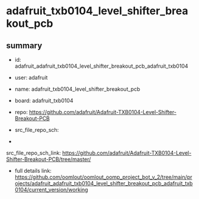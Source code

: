 # adafruit_txb0104_level_shifter_breakout_pcb
 
## summary 
* id: adafruit_adafruit_txb0104_level_shifter_breakout_pcb_adafruit_txb0104
* user: adafruit
* name: adafruit_txb0104_level_shifter_breakout_pcb
* board: adafruit_txb0104
* repo: https://github.com/adafruit/Adafruit-TXB0104-Level-Shifter-Breakout-PCB



* src_file_repo_sch: 
*
 src_file_repo_sch_link: https://github.com/adafruit/Adafruit-TXB0104-Level-Shifter-Breakout-PCB/tree/master/
* full details link: https://github.com/oomlout/oomlout_oomp_project_bot_v_2/tree/main/projects/adafruit_adafruit_txb0104_level_shifter_breakout_pcb_adafruit_txb0104/current_version/working  






